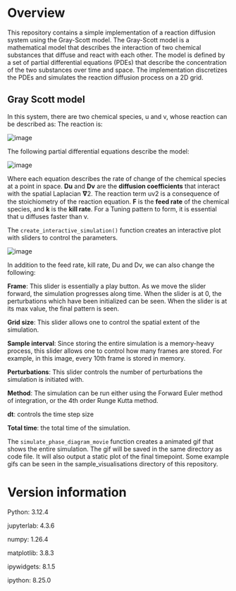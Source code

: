 # Overview
This repository contains a simple implementation of a reaction diffusion system using the Gray-Scott model. 
The Gray-Scott model is a mathematical model that describes the interaction of two chemical substances that diffuse and react with each other. 
The model is defined by a set of partial differential equations (PDEs) that describe the concentration of the two substances over time and space.
The implementation discretizes the PDEs and simulates the reaction diffusion process on a 2D grid.
## Gray Scott model
In this system, there are two chemical species, u and v, whose reaction can be described as:
The reaction is: 

![image](https://github.com/user-attachments/assets/4ea761fe-e9f6-4282-aa50-2c3a9fc4f110)

The following partial differential equations describe the model:

![image](https://github.com/user-attachments/assets/54671cb2-5df9-47c0-a3fc-45dfc1d587bb)

Where each equation describes the rate of change of the chemical species at a point in space. **Du** and **Dv** are the **diffusion coefficients** that interact with the spatial Laplacian 𝛁2. The reaction term uv2 is a consequence of the stoichiometry of the reaction equation. **F** is the **feed rate** of the chemical species, and **k** is the **kill rate**. For a Tuning pattern to form, it is essential that u diffuses faster than v.

The `create_interactive_simulation()` function creates an interactive plot with sliders to control the parameters.

![image](https://github.com/user-attachments/assets/cd8688d3-5c87-4241-8336-5d182e9a4038)

In addition to the feed rate, kill rate, Du and Dv, we can also change the following:

**Frame**: This slider is essentially a play button. As we move the slider forward, the simulation progresses along time. When the slider is at 0, the perturbations which have been initialized can be seen. When the slider is at its max value, the final pattern is seen.

**Grid size**: This slider allows one to control the spatial extent of the simulation.

**Sample interval**: Since storing the entire simulation is a memory-heavy process, this slider allows one to control how many frames are stored. For example, in this image, every 10th frame is stored in memory.

**Perturbations**: This slider controls the number of perturbations the simulation is initiated with.

**Method**: The simulation can be run either using the Forward Euler method of integration, or the 4th order Runge Kutta method.

**dt**: controls the time step size

**Total time**: the total time of the simulation.



The `simulate_phase_diagram_movie` function creates a animated gif that shows the entire simulation. The gif will be saved in the same directory as code file. It will also output a static plot of the final timepoint.
Some example gifs can be seen in the sample_visualisations directory of this repository.
# Version information
Python: 3.12.4

jupyterlab: 4.3.6

numpy: 1.26.4

matplotlib: 3.8.3

ipywidgets: 8.1.5

ipython: 8.25.0
